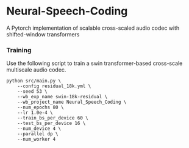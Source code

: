 # Neural-Speech-Coding

A Pytorch implementation of scalable cross-scaled audio codec with shifted-window transformers

### Training

Use the following script to train a swin transformer-based cross-scale multiscale audio codec.

```{python}
python src/main.py \
    --config residual_18k.yml \
    --seed 53 \
    --wb_exp_name swin-18k-residual \
    --wb_project_name Neural_Speech_Coding \
    --num_epochs 80 \
    --lr 1.0e-4 \
    --train_bs_per_device 60 \
    --test_bs_per_device 16 \
    --num_device 4 \
    --parallel dp \
    --num_worker 4
```



<!-- ### Inference

Use the following script to make a compression inference.

```{python}
python eval/test_codec.py \
        --model_path model_dir \
        --device "cpu" \
        --source test/instance1.wav \
        --multiscale \
        --kbps 18 \
        --output_dir test
```

You can specify a fixed bitrate by removing ---multiscale and set ---kbps from [3, 6, 9, 12, 15, 18] -->

<!-- ### Results

Our Codec performance evaluated over DNS-Challenge Dataset is plotted below. We compared our swin-based codec with Jiang et, al. (2022), who invented the cross-scale vector quantization schema that has inspired our work.

![](assets/test_result_curve.jpg)

You can also investigate a test instance of our codec [here](https://western-spatula-93a.notion.site/Swin-T-Cross-Scale-Audio-Codec-Evaluated-Instances-b9cf99937b794973a95344d834f594a8?pvs=4), where we provide multi-scale reconstructed audios, as well as spectrogram plots with metrics specified. -->
